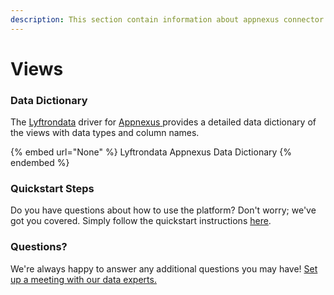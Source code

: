 ```yaml
---
description: This section contain information about appnexus connector views information
---
```


# Views

### Data Dictionary

The [Lyftrondata](https://www.lyftrondata.com/) driver for [Appnexus](None/)[ ](https://www.lyftrondata.com/integration/appnexus/)provides a detailed data dictionary of the views with data types and column names.

{% embed url="None" %}
Lyftrondata Appnexus Data Dictionary
{% endembed %}

### Quickstart Steps

Do you have questions about how to use the platform? Don't worry; we've got you covered. Simply follow the quickstart instructions [here](../README.md).

### Questions? <a href="#questions" id="questions"></a>

We're always happy to answer any additional questions you may have! [Set up a meeting with our data experts.](https://www.lyftrondata.com/book-a-meeting/)


